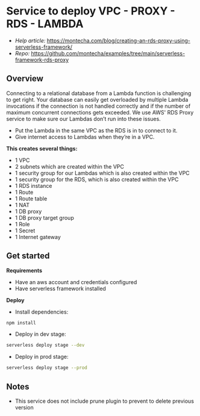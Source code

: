 # Service to deploy VPC - PROXY - RDS - LAMBDA
- *Help article:* https://montecha.com/blog/creating-an-rds-proxy-using-serverless-framework/
- *Repo:* https://github.com/montecha/examples/tree/main/serverless-framework-rds-proxy

## Overview
Connecting to a relational database from a Lambda function is challenging to get right. Your database can easily get overloaded by multiple Lambda invocations if the connection is not handled correctly and if the number of maximum concurrent connections gets exceeded. We use AWS' RDS Proxy service to make sure our Lambdas don’t run into these issues.
 - Put the Lambda in the same VPC as the RDS is in to connect to it.
 - Give internet access to Lambdas when they’re in a VPC.

**This creates several things:**
- 1 VPC
- 2 subnets which are created within the VPC
- 1 security group for our Lambdas which is also created within the VPC
- 1 security group for the RDS, which is also created within the VPC
- 1 RDS instance
- 1 Route
- 1 Route table
- 1 NAT
- 1 DB proxy
- 1 DB proxy target group
- 1 Role
- 1 Secret
- 1 Internet gateway

## Get started
**Requirements**
- Have an aws account and credentials configured
- Have serverless framework installed

**Deploy**
- Install dependencies: 
```bash
npm install
```
- Deploy in dev stage: 
```bash
serverless deploy stage --dev
```
- Deploy in prod stage: 
```bash
serverless deploy stage --prod
```

## Notes
- This service does not include prune plugin to prevent to delete previous version 
